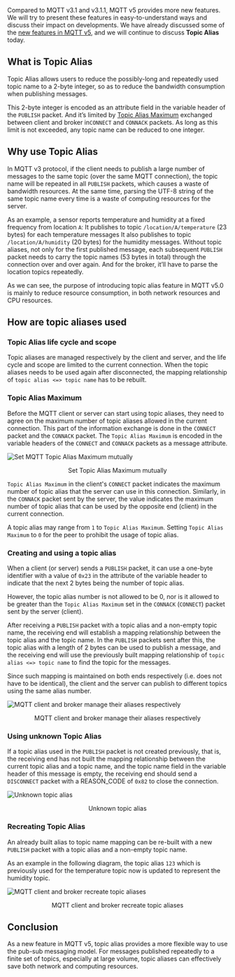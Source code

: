 Compared to MQTT v3.1 and v3.1.1, MQTT v5 provides more new features. We will try to present these features in easy-to-understand ways and discuss their impact on developments. We have already discussed some of the [new features in MQTT v5](https://www.emqx.com/en/mqtt/mqtt5), and we will continue to discuss **Topic Alias** today.

## What is Topic Alias

Topic Alias allows users to reduce the possibly-long and repeatedly used topic name to a 2-byte integer, so as to reduce the bandwidth consumption when publishing messages.

This 2-byte integer is encoded as an attribute field in the variable header of the `PUBLISH` packet. And it’s limited by [Topic Alias Maximum](https://docs.oasis-open.org/mqtt/mqtt/v5.0/os/mqtt-v5.0-os.html#_Toc3901051) exchanged between client and broker in`CONNECT` and `CONNACK` packets. As long as this limit is not exceeded, any topic name can be reduced to one integer.

## Why use Topic Alias

In MQTT v3 protocol, if the client needs to publish a large number of messages to the same topic (over the same MQTT connection), the topic name will be repeated in all `PUBLISH` packets, which causes a waste of bandwidth resources. At the same time, parsing the UTF-8 string of the same topic name every time is a waste of computing resources for the server.

As an example, a sensor reports temperature and humidity at a fixed frequency from location `A`: 
It publishes to topic `/location/A/temperature` (23 bytes) for each temperature messages
It also publishes to topic `/location/A/humidity` (20 bytes) for the humidity messages.
Without topic aliases, not only for the first published message, each subsequent `PUBLISH` packet needs to carry the topic names (53 bytes in total) through the connection over and over again. And for the broker, it’ll have to parse the location topics repeatedly.

As we can see, the purpose of introducing topic alias feature in MQTT v5.0 is mainly to reduce resource consumption, in both network resources and CPU resources.

## How are topic aliases used

### Topic Alias life cycle and scope

Topic aliases are managed respectively by the client and server, and the life cycle and scope are limited to the current connection. When the topic aliases needs to be used again after disconnected, the mapping relationship of `topic alias <=> topic name` has to be rebuilt.

### Topic Alias Maximum

Before the MQTT client or server can start using topic aliases, they need to agree on the maximum number of topic aliases allowed in the current connection. This part of the information exchange is done in the `CONNECT` packet and the `CONNACK` packet. The `Topic Alias Maximum` is encoded in the variable headers of the `CONNECT` and `CONNACK` packets as a message attribute.

![Set MQTT Topic Alias Maximum mutually](https://static.emqx.net/images/9b49a3437044bc206b400d5b81c39204.png)

<center>Set Topic Alias Maximum mutually</center>

`Topic Alias Maximum` in the client's `CONNECT` packet indicates the maximum number of topic alias that the server can use in this connection. Similarly, in the `CONNACK` packet sent by the server, the value indicates the maximum number of topic alias that can be used by the opposite end (client) in the current connection.

A topic alias may range from `1` to `Topic Alias Maximum`. Setting `Topic Alias Maximum` to `0` for the peer to prohibit the usage of topic alias.

### Creating and using a topic alias

When a client (or server) sends a `PUBLISH` packet, it can use a one-byte identifier with a value of `0x23` in the attribute of the variable header to indicate that the next 2 bytes being the number of topic alias.

However, the topic alias number is not allowed to be 0, nor is it allowed to be greater than the `Topic Alias Maximum` set in the `CONNACK` (`CONNECT`) packet sent by the server (client).

After receiving a `PUBLISH` packet with a topic alias and a non-empty topic name, the receiving end will establish a mapping relationship between the topic alias and the topic name. In the `PUBLISH` packets sent after this, the topic alias with a length of 2 bytes can be used to publish a message, and the receiving end will use the previously built mapping relationship of `topic alias <=> topic name` to find the topic for the messages. 

Since such mapping is maintained on both ends respectively (i.e. does not have to be identical), the client and the server can publish to different topics using the same alias number.

![MQTT client and broker manage their aliases respectively](https://static.emqx.net/images/bcb4fa762372b2e96d6a9d26864242f4.png)

<center>MQTT client and broker manage their aliases respectively</center>


### Using unknown Topic Alias

If a topic alias used in the `PUBLISH` packet is not created previously, that is, the receiving end has not built the mapping relationship between the current topic alias and a topic name, and the topic name field in the variable header of this message is empty, the receiving end should send a `DISCONNECT` packet with a REASON_CODE of `0x82` to close the connection.

![Unknown topic alias](https://static.emqx.net/images/e80be18ba1fe38b628e436a32782c88c.png)

<center>Unknown topic alias</center>

### Recreating Topic Alias

An already built alias to topic name mapping can be re-built with a new `PUBLISH` packet with a topic alias and a non-empty topic name.

As an example in the following diagram, the topic alias `123` which is previously used for the temperature topic now is updated to represent the humidity topic.

![MQTT client and broker recreate topic aliases](https://static.emqx.net/images/fdab5dab7d1fa257d80a6a4a9085abac.png)

<center>MQTT client and broker recreate topic aliases</center>

## Conclusion

As a new feature in MQTT v5, topic alias provides a more flexible way to use the pub-sub messaging model. For messages published repeatedly to a finite set of topics, especially at large volume, topic aliases can effectively save both network and computing resources.
